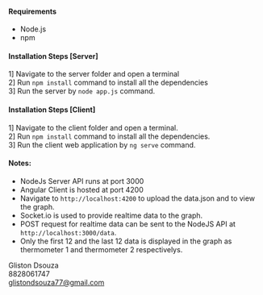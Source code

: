 #### Requirements
- Node.js
- npm

#### Installation Steps [Server]  
1] Navigate to the server folder and open a terminal  
2] Run `npm install` command to install all the dependencies  
3] Run the server by `node app.js` command.  

#### Installation Steps [Client]  
1] Navigate to the client folder and open a terminal.  
2] Run `npm install` command to install all the dependencies.  
3] Run the client web application by `ng serve` command.  

#### Notes:
- NodeJs Server API runs at port 3000
- Angular Client is hosted at port 4200
- Navigate to `http://localhost:4200` to upload the data.json and to view the graph.
- Socket.io is used to provide realtime data to the graph.
- POST request for realtime data can be sent to the NodeJS API at `http://localhost:3000/data`.
- Only the first 12 and the last 12 data is displayed in the graph as thermometer 1 and thermometer 2 respectivelys.

Gliston Dsouza  
8828061747  
glistondsouza77@gmail.com  
